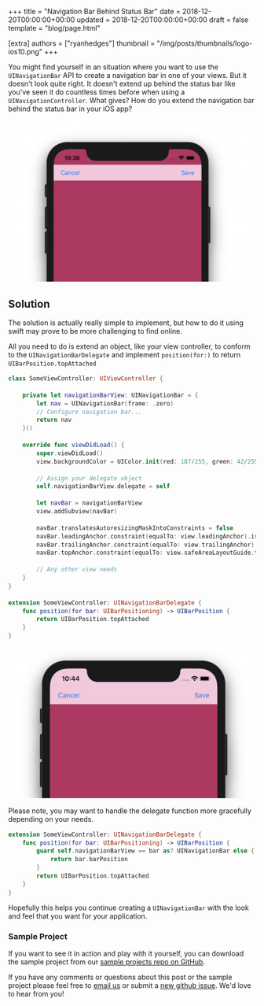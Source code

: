 +++
title = "Navigation Bar Behind Status Bar"
date = 2018-12-20T00:00:00+00:00
updated = 2018-12-20T00:00:00+00:00
draft = false
template = "blog/page.html"

[extra]
authors = ["ryanhedges"]
thumbnail = "/img/posts/thumbnails/logo-ios10.png"
+++

You might find yourself in an situation where you want to use the
`UINavigationBar` API to create a navigation bar in one of your views. But it
doesn't look quite right. It doesn't extend up behind the status bar like you've
seen it do countless times before when using a `UINavigationController`. What
gives? How do you extend the navigation bar behind the status bar in your iOS
app?

![Navigation Bar not behind Status Bar](navigation-bar-not-behind-status-bar.png)

## Solution

The solution is actually really simple to implement, but how to do it using swift
may prove to be more challenging to find online.

All you need to do is extend an object, like your view controller, to conform to the `UINavigationBarDelegate` and implement `position(for:)` to return `UIBarPosition.topAttached`

```swift
class SomeViewController: UIViewController {

    private let navigationBarView: UINavigationBar = {
        let nav = UINavigationBar(frame: .zero)
        // Configure navigation bar...
        return nav
    }()

    override func viewDidLoad() {
        super.viewDidLoad()
        view.backgroundColor = UIColor.init(red: 187/255, green: 42/255, blue: 97/255, alpha: 100)

        // Assign your delegate object
        self.navigationBarView.delegate = self

        let navBar = navigationBarView
        view.addSubview(navBar)

        navBar.translatesAutoresizingMaskIntoConstraints = false
        navBar.leadingAnchor.constraint(equalTo: view.leadingAnchor).isActive = true
        navBar.trailingAnchor.constraint(equalTo: view.trailingAnchor).isActive = true
        navBar.topAnchor.constraint(equalTo: view.safeAreaLayoutGuide.topAnchor).isActive = true

        // Any other view needs
    }
}

extension SomeViewController: UINavigationBarDelegate {
    func position(for bar: UIBarPositioning) -> UIBarPosition {
        return UIBarPosition.topAttached
    }
}
```

![Navigation Bar not behind Status Bar](navigation-bar-behind-status-bar.png)

Please note, you may want to handle the delegate function more gracefully depending on your needs.

```swift
extension SomeViewController: UINavigationBarDelegate {
    func position(for bar: UIBarPositioning) -> UIBarPosition {
        guard self.navigationBarView == bar as? UINavigationBar else {
            return bar.barPosition
        }
        return UIBarPosition.topAttached
    }
}
```


Hopefully this helps you continue creating a `UINavigationBar` with the look and
feel that you want for your application.

### Sample Project
If you want to see it in action and play with it yourself, you can download the
sample project from our [sample projects repo on
GitHub](https://github.com/uptech/sample_projects/tree/master/ios/uinavigationbar-under-statusbar).

If you have any comments or questions about this post or the sample project
please feel free to [email us](mailto:info@uptechstudio.com) or submit a [new github
issue](https://github.com/uptech/sample_projects/issues/new). We'd love to hear
from you!

